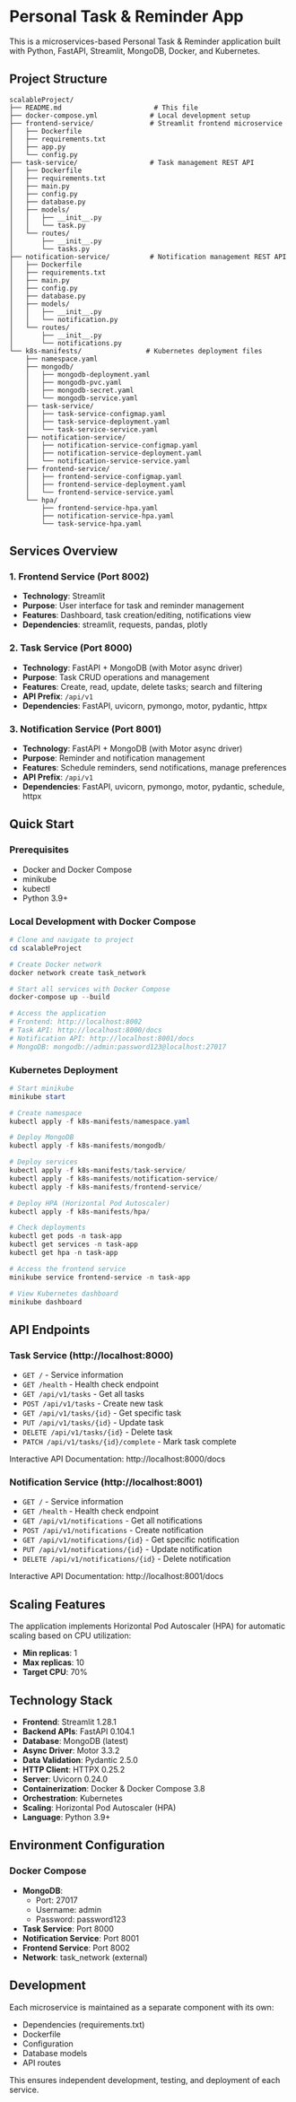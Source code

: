# Personal Task & Reminder App

This is a microservices-based Personal Task & Reminder application built with Python, FastAPI, Streamlit, MongoDB, Docker, and Kubernetes.

## Project Structure

```
scalableProject/
├── README.md                       # This file
├── docker-compose.yml             # Local development setup
├── frontend-service/              # Streamlit frontend microservice
│   ├── Dockerfile
│   ├── requirements.txt
│   ├── app.py
│   └── config.py
├── task-service/                  # Task management REST API
│   ├── Dockerfile
│   ├── requirements.txt
│   ├── main.py
│   ├── config.py
│   ├── database.py
│   ├── models/
│   │   ├── __init__.py
│   │   └── task.py
│   └── routes/
│       ├── __init__.py
│       └── tasks.py
├── notification-service/          # Notification management REST API
│   ├── Dockerfile
│   ├── requirements.txt
│   ├── main.py
│   ├── config.py
│   ├── database.py
│   ├── models/
│   │   ├── __init__.py
│   │   └── notification.py
│   └── routes/
│       ├── __init__.py
│       └── notifications.py
└── k8s-manifests/                # Kubernetes deployment files
    ├── namespace.yaml
    ├── mongodb/
    │   ├── mongodb-deployment.yaml
    │   ├── mongodb-pvc.yaml
    │   ├── mongodb-secret.yaml
    │   └── mongodb-service.yaml
    ├── task-service/
    │   ├── task-service-configmap.yaml
    │   ├── task-service-deployment.yaml
    │   └── task-service-service.yaml
    ├── notification-service/
    │   ├── notification-service-configmap.yaml
    │   ├── notification-service-deployment.yaml
    │   └── notification-service-service.yaml
    ├── frontend-service/
    │   ├── frontend-service-configmap.yaml
    │   ├── frontend-service-deployment.yaml
    │   └── frontend-service-service.yaml
    └── hpa/
        ├── frontend-service-hpa.yaml
        ├── notification-service-hpa.yaml
        └── task-service-hpa.yaml
```

## Services Overview

### 1. Frontend Service (Port 8002)
- **Technology**: Streamlit
- **Purpose**: User interface for task and reminder management
- **Features**: Dashboard, task creation/editing, notifications view
- **Dependencies**: streamlit, requests, pandas, plotly

### 2. Task Service (Port 8000)
- **Technology**: FastAPI + MongoDB (with Motor async driver)
- **Purpose**: Task CRUD operations and management
- **Features**: Create, read, update, delete tasks; search and filtering
- **API Prefix**: `/api/v1`
- **Dependencies**: FastAPI, uvicorn, pymongo, motor, pydantic, httpx

### 3. Notification Service (Port 8001)
- **Technology**: FastAPI + MongoDB (with Motor async driver)
- **Purpose**: Reminder and notification management
- **Features**: Schedule reminders, send notifications, manage preferences
- **API Prefix**: `/api/v1`
- **Dependencies**: FastAPI, uvicorn, pymongo, motor, pydantic, schedule, httpx

## Quick Start

### Prerequisites
- Docker and Docker Compose
- minikube
- kubectl
- Python 3.9+

### Local Development with Docker Compose
```powershell
# Clone and navigate to project
cd scalableProject

# Create Docker network
docker network create task_network

# Start all services with Docker Compose
docker-compose up --build

# Access the application
# Frontend: http://localhost:8002
# Task API: http://localhost:8000/docs
# Notification API: http://localhost:8001/docs
# MongoDB: mongodb://admin:password123@localhost:27017
```

### Kubernetes Deployment
```powershell
# Start minikube
minikube start

# Create namespace
kubectl apply -f k8s-manifests/namespace.yaml

# Deploy MongoDB
kubectl apply -f k8s-manifests/mongodb/

# Deploy services
kubectl apply -f k8s-manifests/task-service/
kubectl apply -f k8s-manifests/notification-service/
kubectl apply -f k8s-manifests/frontend-service/

# Deploy HPA (Horizontal Pod Autoscaler)
kubectl apply -f k8s-manifests/hpa/

# Check deployments
kubectl get pods -n task-app
kubectl get services -n task-app
kubectl get hpa -n task-app

# Access the frontend service
minikube service frontend-service -n task-app

# View Kubernetes dashboard
minikube dashboard
```

## API Endpoints

### Task Service (http://localhost:8000)
- `GET /` - Service information
- `GET /health` - Health check endpoint
- `GET /api/v1/tasks` - Get all tasks
- `POST /api/v1/tasks` - Create new task
- `GET /api/v1/tasks/{id}` - Get specific task
- `PUT /api/v1/tasks/{id}` - Update task
- `DELETE /api/v1/tasks/{id}` - Delete task
- `PATCH /api/v1/tasks/{id}/complete` - Mark task complete

Interactive API Documentation: http://localhost:8000/docs

### Notification Service (http://localhost:8001)
- `GET /` - Service information
- `GET /health` - Health check endpoint
- `GET /api/v1/notifications` - Get all notifications
- `POST /api/v1/notifications` - Create notification
- `GET /api/v1/notifications/{id}` - Get specific notification
- `PUT /api/v1/notifications/{id}` - Update notification
- `DELETE /api/v1/notifications/{id}` - Delete notification

Interactive API Documentation: http://localhost:8001/docs

## Scaling Features

The application implements Horizontal Pod Autoscaler (HPA) for automatic scaling based on CPU utilization:
- **Min replicas**: 1
- **Max replicas**: 10
- **Target CPU**: 70%

## Technology Stack

- **Frontend**: Streamlit 1.28.1
- **Backend APIs**: FastAPI 0.104.1
- **Database**: MongoDB (latest)
- **Async Driver**: Motor 3.3.2
- **Data Validation**: Pydantic 2.5.0
- **HTTP Client**: HTTPX 0.25.2
- **Server**: Uvicorn 0.24.0
- **Containerization**: Docker & Docker Compose 3.8
- **Orchestration**: Kubernetes
- **Scaling**: Horizontal Pod Autoscaler (HPA)
- **Language**: Python 3.9+

## Environment Configuration

### Docker Compose
- **MongoDB**: 
  - Port: 27017
  - Username: admin
  - Password: password123
- **Task Service**: Port 8000
- **Notification Service**: Port 8001
- **Frontend Service**: Port 8002
- **Network**: task_network (external)

## Development

Each microservice is maintained as a separate component with its own:
- Dependencies (requirements.txt)
- Dockerfile
- Configuration
- Database models
- API routes

This ensures independent development, testing, and deployment of each service.